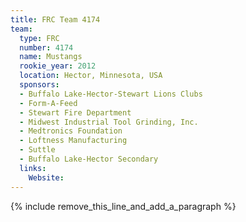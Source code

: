 ```yaml
---
title: FRC Team 4174
team:
  type: FRC
  number: 4174
  name: Mustangs
  rookie_year: 2012
  location: Hector, Minnesota, USA
  sponsors:
  - Buffalo Lake-Hector-Stewart Lions Clubs
  - Form-A-Feed
  - Stewart Fire Department
  - Midwest Industrial Tool Grinding, Inc.
  - Medtronics Foundation
  - Loftness Manufacturing
  - Suttle
  - Buffalo Lake-Hector Secondary
  links:
    Website:
---
```


{% include remove_this_line_and_add_a_paragraph %}